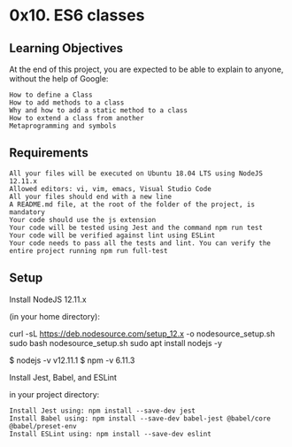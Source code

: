 # 0x10. ES6 classes

## Learning Objectives

At the end of this project, you are expected to be able to explain to anyone, without the help of Google:

    How to define a Class
    How to add methods to a class
    Why and how to add a static method to a class
    How to extend a class from another
    Metaprogramming and symbols

## Requirements

    All your files will be executed on Ubuntu 18.04 LTS using NodeJS 12.11.x
    Allowed editors: vi, vim, emacs, Visual Studio Code
    All your files should end with a new line
    A README.md file, at the root of the folder of the project, is mandatory
    Your code should use the js extension
    Your code will be tested using Jest and the command npm run test
    Your code will be verified against lint using ESLint
    Your code needs to pass all the tests and lint. You can verify the entire project running npm run full-test

## Setup

Install NodeJS 12.11.x

(in your home directory):

curl -sL https://deb.nodesource.com/setup_12.x -o nodesource_setup.sh
sudo bash nodesource_setup.sh
sudo apt install nodejs -y

$ nodejs -v
v12.11.1
$ npm -v
6.11.3

Install Jest, Babel, and ESLint

in your project directory:

    Install Jest using: npm install --save-dev jest
    Install Babel using: npm install --save-dev babel-jest @babel/core @babel/preset-env
    Install ESLint using: npm install --save-dev eslint
